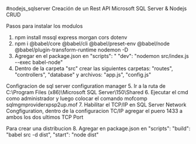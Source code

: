 #nodejs_sqlserver
Creación de un Rest API Microsoft SQL Server &amp; Nodejs CRUD

Pasos para instalar los modulos
1. npm install mssql express morgan cors dotenv
2. npm i @babel/core @babel/cli @babel/preset-env @babel/node @babel/plugin-transform-runtime nodemon -D
3. Agregar en el package.json en "scripts": 
"                                "dev": "nodemon src/index.js --exec babel-node"
4. Dentro de la carpeta "src" crear las siguientes carpetas: "routes", "controllers", "database" y archivos: "app.js", "config.js"

Configracion de sql server configuration manager
5. Ir a la ruta de C:\Program Files (x86)\Microsoft SQL Server\150\Shared
6. Ejecutar el cmd como administrador y luego colocar el comando mofcomp sqlmgmproviderxpsp2up.mof
7. Habilitar el TCP/IP en SQL Server Network Congfiguration, dentro de la configuracion TC/IP agregar el puero 1433 a ambos los dos ultimos TCP Port

Para crear una distribucion
8. Agregar en package.json en "scripts": 
                                "build": "babel src -d dist", 
                                "start": "node dist"
